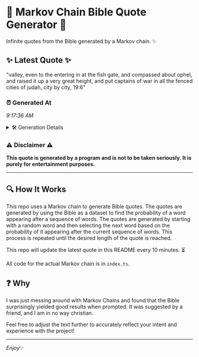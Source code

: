 # 📖 Markov Chain Bible Quote Generator 📖

Infinite quotes from the Bible generated by a Markov chain. ✨

## ✨ Latest Quote ✨
"valley, even to the entering in at the fish gate, and compassed about ophel, and raised it up a very great height, and put captains of war in all the fenced cities of judah, city by city, 19:6"

### ⏰ Generated At
*9:17:36 AM*

<details>
    <summary>🛠️ Generation Details</summary>
    <p>
        <strong>🌱 Seed:</strong> valley,<br>
        <strong>🔄 Iterations:</strong> 37<br>
        <strong>📜 Context History:</strong><br>[ valley, ]: even<br>[ valley,, even ]: to<br>[ valley,, even, to ]: the<br>[ valley,, even, to, the ]: entering<br>[ valley,, even, to, the, entering ]: in<br>[ valley,, even, to, the, entering, in ]: at<br>[ even, to, the, entering, in, at ]: the<br>[ to, the, entering, in, at, the ]: fish<br>[ the, entering, in, at, the, fish ]: gate,<br>[ entering, in, at, the, fish, gate, ]: and<br>[ in, at, the, fish, gate,, and ]: compassed<br>[ at, the, fish, gate,, and, compassed ]: about<br>[ the, fish, gate,, and, compassed, about ]: ophel,<br>[ fish, gate,, and, compassed, about, ophel, ]: and<br>[ gate,, and, compassed, about, ophel,, and ]: raised<br>[ and, compassed, about, ophel,, and, raised ]: it<br>[ compassed, about, ophel,, and, raised, it ]: up<br>[ about, ophel,, and, raised, it, up ]: a<br>[ ophel,, and, raised, it, up, a ]: very<br>[ and, raised, it, up, a, very ]: great<br>[ raised, it, up, a, very, great ]: height,<br>[ it, up, a, very, great, height, ]: and<br>[ up, a, very, great, height,, and ]: put<br>[ a, very, great, height,, and, put ]: captains<br>[ very, great, height,, and, put, captains ]: of<br>[ great, height,, and, put, captains, of ]: war<br>[ height,, and, put, captains, of, war ]: in<br>[ and, put, captains, of, war, in ]: all<br>[ put, captains, of, war, in, all ]: the<br>[ captains, of, war, in, all, the ]: fenced<br>[ of, war, in, all, the, fenced ]: cities<br>[ war, in, all, the, fenced, cities ]: of<br>[ in, all, the, fenced, cities, of ]: judah,<br>[ all, the, fenced, cities, of, judah, ]: city<br>[ the, fenced, cities, of, judah,, city ]: by<br>[ fenced, cities, of, judah,, city, by ]: city,<br>[ cities, of, judah,, city, by, city, ]: 19:6<br>
    </p>
</details>

### ⚠️ Disclaimer ⚠️
**This quote is generated by a program and is not to be taken seriously. It is purely for entertainment purposes.**

---

## 🔍 How It Works

This repo uses a Markov chain to generate Bible quotes. The quotes are generated by using the Bible as a dataset to find the probability of a word appearing after a sequence of words. The quotes are generated by starting with a random word and then selecting the next word based on the probability of it appearing after the current sequence of words. This process is repeated until the desired length of the quote is reached.

This repo will update the latest quote in this README every 10 minutes. ⏳

All code for the actual Markov chain is in `index.ts`.

## ❓ Why

I was just messing around with Markov Chains and found that the Bible surprisingly yielded good results when prompted. 
It was suggested by a friend, and I am in no way christian.

Feel free to adjust the text further to accurately reflect your intent and experience with the project!

---

*Enjoy*✨
